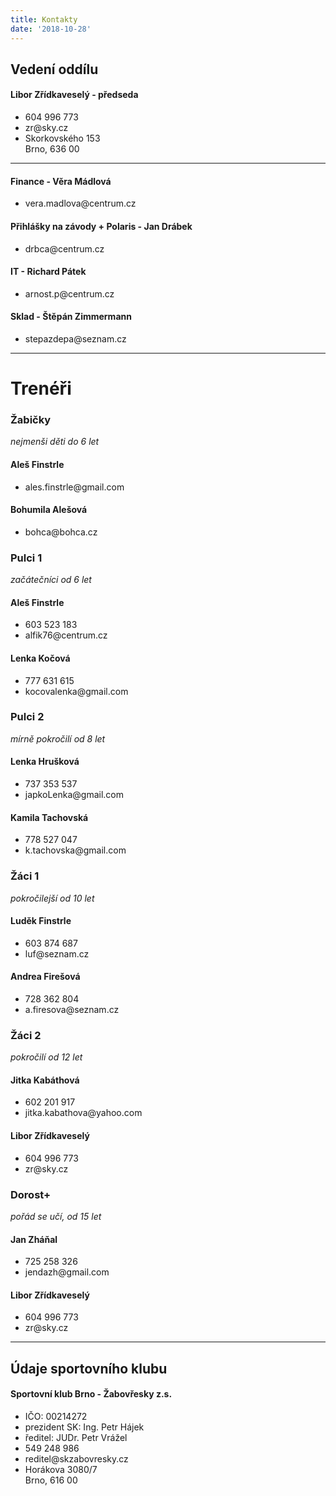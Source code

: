 ```yaml
---
title: Kontakty
date: '2018-10-28'
---
```


<div class="pure-g">
    <div class="pure-u-1">
        <h2>Vedení oddílu</h2>
            <h4>Libor Zřídkaveselý - předseda</h4>
                <ul class="fa-ul">
                    <li><i class="fa-li fa fa-phone"></i>604 996 773</li>
                    <li><i class="fa-li fa fa-envelope"></i>zr@sky.cz</li>
                    <li><i class="fa-li fa fa-home"></i>Skorkovského 153<br>Brno, 636 00</li>
                </ul>
   </div>
    <div class="pure-u-1"><hr></div>
    <div class="pure-u-1 pure-u-lg-1-2">  
        <h4>Finance - Věra Mádlová</h4>
            <ul class="fa-ul">
                <li><i class="fa-li fa fa-envelope"></i>vera.madlova@centrum.cz</li>
            </ul>
    </div>
    <div class="pure-u-1 pure-u-lg-1-2">
        <h4>Přihlášky na závody + Polaris - Jan Drábek</h4>
            <ul class="fa-ul">
                <li><i class="fa-li fa fa-envelope"></i>drbca@centrum.cz</li>
            </ul>
    </div>
    <div class="pure-u-1 pure-u-lg-1-2">
        <h4>IT - Richard Pátek</h4>
            <ul class="fa-ul">
                <li><i class="fa-li fa fa-envelope"></i>arnost.p@centrum.cz</li>
            </ul>
    </div>
    <div class="pure-u-1 pure-u-lg-1-2">
        <h4>Sklad - Štěpán Zimmermann</h4>
            <ul class="fa-ul">
                <li><i class="fa-li fa fa-envelope"></i>stepazdepa@seznam.cz</li>
            </ul>
    </div>
    <div class="pure-u-1">
    <hr>
    <h1>Trenéři</h1>
    </div>
    <div class="divOuter pure-u-1 pure-u-lg-1-2" id="zabicky">
        <div class="contact--divInner">
        <h3>Žabičky</h3>
            <em>nejmenši děti do 6 let</em>
            <h4>Aleš Finstrle</h4>
            <ul class="fa-ul">
                <li><i class="fa-li fa fa-envelope"></i>ales.finstrle@gmail.com</li>
            </ul>
            <h4>Bohumila Alešová</h4>
            <ul class="fa-ul">
                <li><i class="fa-li fa fa-envelope"></i>bohca@bohca.cz</li>
            </ul>  
        </div>      
    </div>
    <div class="divOuter pure-u-1 pure-u-lg-1-2" id="pulci1">
        <div class="contact--divInner">
        <h3>Pulci 1</h3>
            <em>začátečníci od 6 let</em>
            <h4>Aleš Finstrle</h4>
            <ul class="fa-ul">
                <li><i class="fa-li fa fa-phone"></i>603 523 183</li>
                <li><i class="fa-li fa fa-envelope"></i>alfik76@centrum.cz</li>
            </ul>
            <h4>Lenka Kočová</h4>
            <ul class="fa-ul">
                <li><i class="fa-li fa fa-phone"></i>777 631 615</li>
                <li><i class="fa-li fa fa-envelope"></i>kocovalenka@gmail.com</li>
            </ul>            
            </div>
    </div>
    <div class="divOuter pure-u-1 pure-u-lg-1-2" id="pulci2">
        <div class="contact--divInner">
        <h3>Pulci 2</h3>
            <em>mírně pokročilí od 8 let</em>
            <h4>Lenka Hrušková</h4>
            <ul class="fa-ul">
                <li><i class="fa-li fa fa-phone"></i>737 353 537</li>
                <li><i class="fa-li fa fa-envelope"></i>japkoLenka@gmail.com</li>
            </ul>
            <h4>Kamila Tachovská</h4>
            <ul class="fa-ul">
                <li><i class="fa-li fa fa-phone"></i>778 527 047</li>
                <li><i class="fa-li fa fa-envelope"></i>k.tachovska@gmail.com</li>
            </ul>          
            </div>
    </div>
    <div class="divOuter pure-u-1 pure-u-lg-1-2" id="zaci1">
       <div class="contact--divInner">
        <h3>Žáci 1</h3>
            <em>pokročilejší od 10 let</em>
            <h4>Luděk Finstrle</h4>
            <ul class="fa-ul">
                <li><i class="fa-li fa fa-phone"></i>603 874 687</li>
                <li><i class="fa-li fa fa-envelope"></i>luf@seznam.cz</li>
            </ul>
            <h4>Andrea Firešová</h4>
            <ul class="fa-ul">
                <li><i class="fa-li fa fa-phone"></i>728 362 804</li>
                <li><i class="fa-li fa fa-envelope"></i>a.firesova@seznam.cz</li>
            </ul>            
            </div>
    </div>
    <div class="divOuter pure-u-1 pure-u-lg-1-2" id="zaci2">
       <div class="contact--divInner">
        <h3>Žáci 2</h3>
            <em>pokročilí od 12 let</em>
            <h4>Jitka Kabáthová</h4>
            <ul class="fa-ul">
                <li><i class="fa-li fa fa-phone"></i>602 201 917</li>
                <li><i class="fa-li fa fa-envelope"></i>jitka.kabathova@yahoo.com</li>
            </ul>
            <h4>Libor Zřídkaveselý</h4>
            <ul class="fa-ul">
                <li><i class="fa-li fa fa-phone"></i>604 996 773</li>
                <li><i class="fa-li fa fa-envelope"></i>zr@sky.cz</li>
            </ul>
            </div>
    </div>
    <div class="divOuter pure-u-1 pure-u-lg-1-2" id="dorost">
        <div class="contact--divInner">
        <h3>Dorost+</h3>
            <em>pořád se učí, od 15 let</em>
            <h4>Jan Zháňal</h4>
            <ul class="fa-ul">
                <li><i class="fa-li fa fa-phone"></i>725 258 326</li>
                <li><i class="fa-li fa fa-envelope"></i>jendazh@gmail.com</li>
            </ul>
            <h4>Libor Zřídkaveselý</h4>
            <ul class="fa-ul">
                <li><i class="fa-li fa fa-phone"></i>604 996 773</li>
                <li><i class="fa-li fa fa-envelope"></i>zr@sky.cz</li>
            </ul>
        </div>
    </div>
    <div class="pure-u-1">
    <hr>
        <h2>Údaje sportovního klubu</h2>
            <h4>Sportovní klub Brno - Žabovřesky z.s.</h4>
            <ul class="fa-ul">
                <li>IČO: 00214272</li>
                <li>prezident SK: Ing. Petr Hájek</li>
                <li>ředitel: JUDr. Petr Vrážel</li>
                <li><i class="fa-li fa fa-phone"></i>549 248 986</li>
                <li><i class="fa-li fa fa-envelope"></i>reditel@skzabovresky.cz</li>
                <li><i class="fa-li fa fa-map-marker"></i>Horákova 3080/7<br>Brno, 616 00</li>
            </ul>
    </div>
</div>


 



